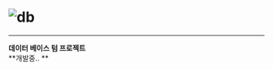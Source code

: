 # ![db](https://github.com/Seol-JY/intelligent-CCTV/assets/70826982/283e7acb-387e-46d1-9eb2-51f130e9bbb4)

---

**데이터 베이스 텀 프로젝트**  
**개발중.. **
